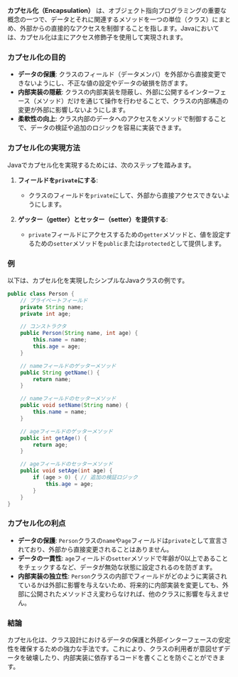**カプセル化（Encapsulation）** は、オブジェクト指向プログラミングの重要な概念の一つで、データとそれに関連するメソッドを一つの単位（クラス）にまとめ、外部からの直接的なアクセスを制御することを指します。Javaにおいては、カプセル化は主にアクセス修飾子を使用して実現されます。

### カプセル化の目的
- **データの保護**: クラスのフィールド（データメンバ）を外部から直接変更できないようにし、不正な値の設定やデータの破損を防ぎます。
- **内部実装の隠蔽**: クラスの内部実装を隠蔽し、外部に公開するインターフェース（メソッド）だけを通じて操作を行わせることで、クラスの内部構造の変更が外部に影響しないようにします。
- **柔軟性の向上**: クラス内部のデータへのアクセスをメソッドで制御することで、データの検証や追加のロジックを容易に実装できます。

### カプセル化の実現方法
Javaでカプセル化を実現するためには、次のステップを踏みます。

1. **フィールドを`private`にする**:
   - クラスのフィールドを`private`にして、外部から直接アクセスできないようにします。

2. **ゲッター（getter）とセッター（setter）を提供する**:
   - `private`フィールドにアクセスするための`getter`メソッドと、値を設定するための`setter`メソッドを`public`または`protected`として提供します。

### 例
以下は、カプセル化を実現したシンプルなJavaクラスの例です。

```java
public class Person {
    // プライベートフィールド
    private String name;
    private int age;

    // コンストラクタ
    public Person(String name, int age) {
        this.name = name;
        this.age = age;
    }

    // nameフィールドのゲッターメソッド
    public String getName() {
        return name;
    }

    // nameフィールドのセッターメソッド
    public void setName(String name) {
        this.name = name;
    }

    // ageフィールドのゲッターメソッド
    public int getAge() {
        return age;
    }

    // ageフィールドのセッターメソッド
    public void setAge(int age) {
        if (age > 0) { // 追加の検証ロジック
            this.age = age;
        }
    }
}
```

### カプセル化の利点
- **データの保護**: `Person`クラスの`name`や`age`フィールドは`private`として宣言されており、外部から直接変更されることはありません。
- **データの一貫性**: `age`フィールドの`setter`メソッドで年齢が0以上であることをチェックするなど、データが無効な状態に設定されるのを防ぎます。
- **内部実装の独立性**: `Person`クラスの内部でフィールドがどのように実装されているかは外部に影響を与えないため、将来的に内部実装を変更しても、外部に公開されたメソッドさえ変わらなければ、他のクラスに影響を与えません。

### 結論
カプセル化は、クラス設計におけるデータの保護と外部インターフェースの安定性を確保するための強力な手法です。これにより、クラスの利用者が意図せずデータを破壊したり、内部実装に依存するコードを書くことを防ぐことができます。
